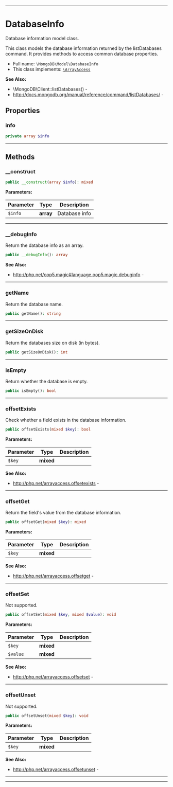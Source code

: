 ***

# DatabaseInfo

Database information model class.

This class models the database information returned by the listDatabases
command. It provides methods to access common database properties.

* Full name: `\MongoDB\Model\DatabaseInfo`
* This class implements:
[`\ArrayAccess`](../../ArrayAccess.md)

**See Also:**

* \MongoDB\Client::listDatabases() - 
* http://docs.mongodb.org/manual/reference/command/listDatabases/ - 



## Properties


### info



```php
private array $info
```






***

## Methods


### __construct



```php
public __construct(array $info): mixed
```








**Parameters:**

| Parameter | Type | Description |
|-----------|------|-------------|
| `$info` | **array** | Database info |




***

### __debugInfo

Return the database info as an array.

```php
public __debugInfo(): array
```










**See Also:**

* http://php.net/oop5.magic#language.oop5.magic.debuginfo - 

***

### getName

Return the database name.

```php
public getName(): string
```











***

### getSizeOnDisk

Return the databases size on disk (in bytes).

```php
public getSizeOnDisk(): int
```











***

### isEmpty

Return whether the database is empty.

```php
public isEmpty(): bool
```











***

### offsetExists

Check whether a field exists in the database information.

```php
public offsetExists(mixed $key): bool
```








**Parameters:**

| Parameter | Type | Description |
|-----------|------|-------------|
| `$key` | **mixed** |  |



**See Also:**

* http://php.net/arrayaccess.offsetexists - 

***

### offsetGet

Return the field's value from the database information.

```php
public offsetGet(mixed $key): mixed
```








**Parameters:**

| Parameter | Type | Description |
|-----------|------|-------------|
| `$key` | **mixed** |  |



**See Also:**

* http://php.net/arrayaccess.offsetget - 

***

### offsetSet

Not supported.

```php
public offsetSet(mixed $key, mixed $value): void
```








**Parameters:**

| Parameter | Type | Description |
|-----------|------|-------------|
| `$key` | **mixed** |  |
| `$value` | **mixed** |  |



**See Also:**

* http://php.net/arrayaccess.offsetset - 

***

### offsetUnset

Not supported.

```php
public offsetUnset(mixed $key): void
```








**Parameters:**

| Parameter | Type | Description |
|-----------|------|-------------|
| `$key` | **mixed** |  |



**See Also:**

* http://php.net/arrayaccess.offsetunset - 

***


***

